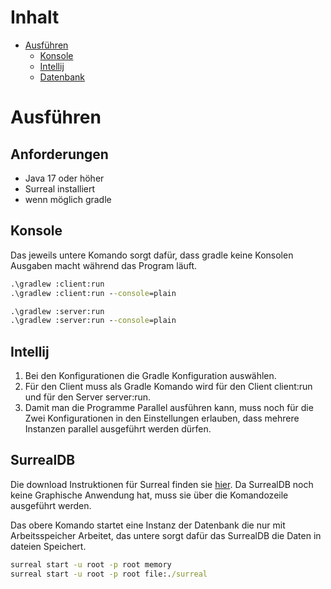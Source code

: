 # Inhalt
* [Ausführen](#ausführen)
  * [Konsole](#konsole)
  * [Intellij](#intellij)
  * [Datenbank](#surrealdb)

# Ausführen

## Anforderungen
* Java 17 oder höher
* Surreal installiert
* wenn möglich gradle

## Konsole

Das jeweils untere Komando sorgt dafür, dass gradle keine Konsolen Ausgaben macht während das Program läuft.

```cmd
.\gradlew :client:run
.\gradlew :client:run --console=plain
```

```cmd
.\gradlew :server:run
.\gradlew :server:run --console=plain
```

## Intellij
1. Bei den Konfigurationen die Gradle Konfiguration auswählen.
2. Für den Client muss als Gradle Komando wird für den Client client:run und für den Server server:run.
3. Damit man die Programme Parallel ausführen kann, muss noch für die Zwei Konfigurationen in den Einstellungen erlauben, dass mehrere Instanzen parallel ausgeführt werden dürfen.

## SurrealDB
Die download Instruktionen für Surreal finden sie [hier](https://surrealdb.com/install).
Da SurrealDB noch keine Graphische Anwendung hat, muss sie über die Komandozeile ausgeführt werden.

Das obere Komando startet eine Instanz der Datenbank die nur mit Arbeitsspeicher Arbeitet, das untere sorgt dafür das SurrealDB die Daten  in dateien Speichert.
```cmd
surreal start -u root -p root memory
surreal start -u root -p root file:./surreal
```
